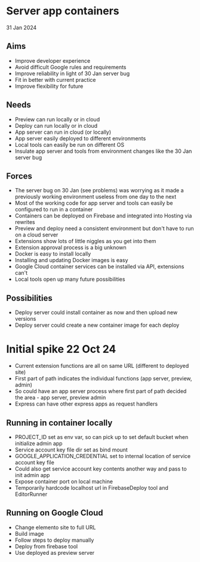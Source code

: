 Server app containers
=====================

31 Jan 2024

Aims
----

- Improve developer experience
- Avoid difficult Google rules and requirements
- Improve reliability in light of 30 Jan server bug
- Fit in better with current practice
- Improve flexibility for future

Needs
-----

- Preview can run locally or in cloud
- Deploy can run locally or in cloud
- App server can run in cloud (or locally)
- App server easily deployed to different environments
- Local tools can easily be run on different OS
- Insulate app server and tools from environment changes like the 30 Jan server bug

Forces
------

- The server bug on 30 Jan (see problems) was worrying as it made a previously working environment useless from one day to the next
- Most of the working code for app server and tools can easily be configured to run in a container
- Containers can be deployed on Firebase and integrated into Hosting via rewrites
- Preview and deploy need a consistent environment but don't have to run on a cloud server
- Extensions show lots of little niggles as you get into them
- Extension approval process is a big unknown
- Docker is easy to install locally
- Installing and updating Docker images is easy
- Google Cloud container services can be installed via API, extensions can't
- Local tools open up many future possibilities

Possibilities
-------------

- Deploy server could install container as now and then upload new versions
- Deploy server could create a new container image for each deploy


Initial spike 22 Oct 24
=======================

- Current extension functions are all on same URL (different to deployed site)
- First part of path indicates the individual functions (app server, preview, admin)
- So could have an app server process where first part of path decided the area - app server, preview admin
- Express can have other express apps as request handlers

Running in container locally
----------------------------

- PROJECT_ID set as env var, so can pick up to set default bucket when initialize admin app
- Service account key file dir set as bind mount
- GOOGLE_APPLICATION_CREDENTIAL set to internal location of service account key file
- Could also get service account key contents another way and pass to init admin app
- Expose container port on local machine
- Temporarily hardcode localhost url in FirebaseDeploy tool and EditorRunner

Running on Google Cloud
-----------------------

- Change elemento site to full URL
- Build image
- Follow steps to deploy manually
- Deploy from firebase tool
- Use deployed as preview server


